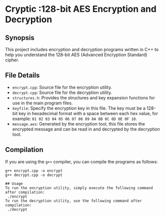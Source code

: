 # Cryptic :128-bit AES Encryption and Decryption

## Synopsis
This project includes encryption and decryption programs written in C++ to help you understand the 128-bit AES (Advanced Encryption Standard) cipher.

## File Details
- `encrypt.cpp`: Source file for the encryption utility.
- `decrypt.cpp`: Source file for the decryption utility.
- `structures.h`: Provides the structures and key expansion functions for use in the main program files.
- `keyfile`: Specify the encryption key in this file. The key must be a 128-bit key in hexadecimal format with a space between each hex value, for example: `01 02 03 04 05 06 07 08 09 0A 0B 0C 0D 0E 0F 10`.
- `message.aes`: Generated by the encryption tool, this file stores the encrypted message and can be read in and decrypted by the decryption tool.

## Compilation
If you are using the `g++` compiler, you can compile the programs as follows:

```shell
g++ encrypt.cpp -o encrypt
g++ decrypt.cpp -o decrypt

## Usage
To run the encryption utility, simply execute the following command after compilation:
 ./encrypt
To run the decryption utility, use the following command after compilation:
 ./decrypt
